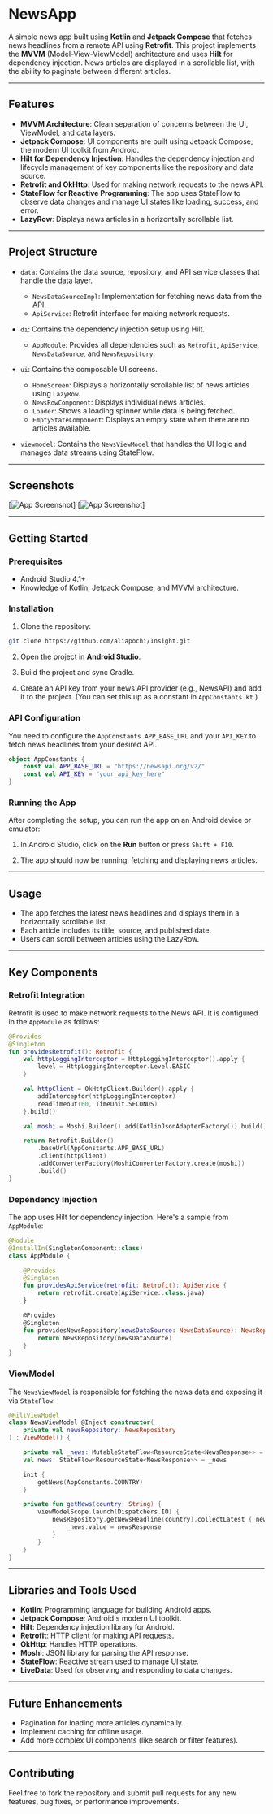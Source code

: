 
# NewsApp

A simple news app built using **Kotlin** and **Jetpack Compose** that fetches news headlines from a remote API using **Retrofit**. This project implements the **MVVM** (Model-View-ViewModel) architecture and uses **Hilt** for dependency injection. News articles are displayed in a scrollable list, with the ability to paginate between different articles.

---

## Features
- **MVVM Architecture**: Clean separation of concerns between the UI, ViewModel, and data layers.
- **Jetpack Compose**: UI components are built using Jetpack Compose, the modern UI toolkit from Android.
- **Hilt for Dependency Injection**: Handles the dependency injection and lifecycle management of key components like the repository and data source.
- **Retrofit and OkHttp**: Used for making network requests to the news API.
- **StateFlow for Reactive Programming**: The app uses StateFlow to observe data changes and manage UI states like loading, success, and error.
- **LazyRow**: Displays news articles in a horizontally scrollable list.

---

## Project Structure

- `data`: Contains the data source, repository, and API service classes that handle the data layer.
  - `NewsDataSourceImpl`: Implementation for fetching news data from the API.
  - `ApiService`: Retrofit interface for making network requests.
  
- `di`: Contains the dependency injection setup using Hilt.
  - `AppModule`: Provides all dependencies such as `Retrofit`, `ApiService`, `NewsDataSource`, and `NewsRepository`.

- `ui`: Contains the composable UI screens.
  - `HomeScreen`: Displays a horizontally scrollable list of news articles using `LazyRow`.
  - `NewsRowComponent`: Displays individual news articles.
  - `Loader`: Shows a loading spinner while data is being fetched.
  - `EmptyStateComponent`: Displays an empty state when there are no articles available.

- `viewmodel`: Contains the `NewsViewModel` that handles the UI logic and manages data streams using StateFlow.

---

## Screenshots

[![App Screenshot](https://github.com/aliapochi/Insight/blob/master/screennew1.jpg)]
[![App Screenshot](https://github.com/aliapochi/Insight/blob/master/screennew2.jpg)]


---

## Getting Started

### Prerequisites

- Android Studio 4.1+
- Knowledge of Kotlin, Jetpack Compose, and MVVM architecture.

### Installation

1. Clone the repository:

```bash
git clone https://github.com/aliapochi/Insight.git
```

2. Open the project in **Android Studio**.

3. Build the project and sync Gradle.

4. Create an API key from your news API provider (e.g., NewsAPI) and add it to the project. (You can set this up as a constant in `AppConstants.kt`.)

### API Configuration

You need to configure the `AppConstants.APP_BASE_URL` and your `API_KEY` to fetch news headlines from your desired API.

```kotlin
object AppConstants {
    const val APP_BASE_URL = "https://newsapi.org/v2/"
    const val API_KEY = "your_api_key_here"
}
```

### Running the App

After completing the setup, you can run the app on an Android device or emulator:

1. In Android Studio, click on the **Run** button or press `Shift + F10`.

2. The app should now be running, fetching and displaying news articles.

---

## Usage

- The app fetches the latest news headlines and displays them in a horizontally scrollable list.
- Each article includes its title, source, and published date.
- Users can scroll between articles using the LazyRow.

---

## Key Components

### Retrofit Integration

Retrofit is used to make network requests to the News API. It is configured in the `AppModule` as follows:

```kotlin
@Provides
@Singleton
fun providesRetrofit(): Retrofit {
    val httpLoggingInterceptor = HttpLoggingInterceptor().apply {
        level = HttpLoggingInterceptor.Level.BASIC
    }

    val httpClient = OkHttpClient.Builder().apply {
        addInterceptor(httpLoggingInterceptor)
        readTimeout(60, TimeUnit.SECONDS)
    }.build()

    val moshi = Moshi.Builder().add(KotlinJsonAdapterFactory()).build()

    return Retrofit.Builder()
        .baseUrl(AppConstants.APP_BASE_URL)
        .client(httpClient)
        .addConverterFactory(MoshiConverterFactory.create(moshi))
        .build()
}
```

### Dependency Injection

The app uses Hilt for dependency injection. Here's a sample from `AppModule`:

```kotlin
@Module
@InstallIn(SingletonComponent::class)
class AppModule {

    @Provides
    @Singleton
    fun providesApiService(retrofit: Retrofit): ApiService {
        return retrofit.create(ApiService::class.java)
    }

    @Provides
    @Singleton
    fun providesNewsRepository(newsDataSource: NewsDataSource): NewsRepository {
        return NewsRepository(newsDataSource)
    }
}
```

### ViewModel

The `NewsViewModel` is responsible for fetching the news data and exposing it via `StateFlow`:

```kotlin
@HiltViewModel
class NewsViewModel @Inject constructor(
    private val newsRepository: NewsRepository
) : ViewModel() {

    private val _news: MutableStateFlow<ResourceState<NewsResponse>> = MutableStateFlow(ResourceState.Loading())
    val news: StateFlow<ResourceState<NewsResponse>> = _news

    init {
        getNews(AppConstants.COUNTRY)
    }

    private fun getNews(country: String) {
        viewModelScope.launch(Dispatchers.IO) {
            newsRepository.getNewsHeadline(country).collectLatest { newsResponse ->
                _news.value = newsResponse
            }
        }
    }
}
```

---

## Libraries and Tools Used

- **Kotlin**: Programming language for building Android apps.
- **Jetpack Compose**: Android's modern UI toolkit.
- **Hilt**: Dependency injection library for Android.
- **Retrofit**: HTTP client for making API requests.
- **OkHttp**: Handles HTTP operations.
- **Moshi**: JSON library for parsing the API response.
- **StateFlow**: Reactive stream used to manage UI state.
- **LiveData**: Used for observing and responding to data changes.

---

## Future Enhancements

- Pagination for loading more articles dynamically.
- Implement caching for offline usage.
- Add more complex UI components (like search or filter features).

---

## Contributing

Feel free to fork the repository and submit pull requests for any new features, bug fixes, or performance improvements.
